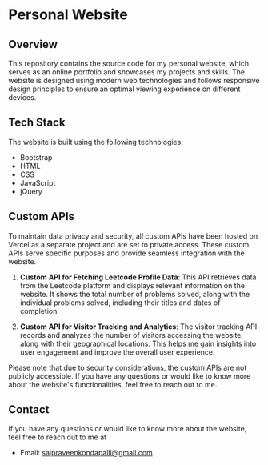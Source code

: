# Personal Website

## Overview
This repository contains the source code for my personal website, which serves as an online portfolio and showcases my projects and skills. The website is designed using modern web technologies and follows responsive design principles to ensure an optimal viewing experience on different devices.

## Tech Stack
The website is built using the following technologies:

- Bootstrap 
- HTML
- CSS
- JavaScript
- jQuery

## Custom APIs
To maintain data privacy and security, all custom APIs have been hosted on Vercel as a separate project and are set to private access. These custom APIs serve specific purposes and provide seamless integration with the website.

1. **Custom API for Fetching Leetcode Profile Data**: This API retrieves data from the Leetcode platform and displays relevant information on the website. It shows the total number of problems solved, along with the individual problems solved, including their titles and dates of completion.

2. **Custom API for Visitor Tracking and Analytics**: The visitor tracking API records and analyzes the number of visitors accessing the website, along with their geographical locations. This helps me gain insights into user engagement and improve the overall user experience.

Please note that due to security considerations, the custom APIs are not publicly accessible. If you have any questions or would like to know more about the website's functionalities, feel free to reach out to me.


## Contact
If you have any questions or would like to know more about the website, feel free to reach out to me at
- Email: saipraveenkondapalli@gmail.com

